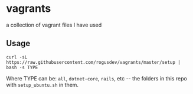 # vagrants
a collection of vagrant files I have used

## Usage
    curl -sL https://raw.githubusercontent.com/rogusdev/vagrants/master/setup | bash -s TYPE
Where TYPE can be: `all`, `dotnet-core`, `rails`, etc -- the folders in this repo with `setup_ubuntu.sh` in them.
